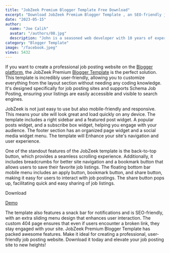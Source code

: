 ```yaml
---
title: "JobZeek Premium Blogger Template Free Download"
excerpt: "Download JobZeek Premium Blogger Template , an SEO-friendly job posting website theme. Easy to customize & mobile-friendly packed features!"
date: "2023-05-15"
author:
  name: "Joe Calih"
  avatar: "/authors/08.jpg"
  description: "John is a seasoned web developer with 10 years of experience in React and Next.js."
category: "Blogger Template"
image: "/facebook.jpeg"
views: 5432
---
```



If you want to create a professional job posting website on the [Blogger platform](http://blogger.com), the JobZeek Premium [Blogger Template](/category/blogger) is the perfect solution. This template is incredibly user-friendly, allowing you to customize everything from the layout section without needing any coding knowledge. It's designed specifically for job posting sites and supports Schema Job Posting, ensuring your listings are easily accessible and visible to search engines.

JobZeek is not just easy to use but also mobile-friendly and responsive. This means your site will look great and load quickly on any device. The template includes a right sidebar and a featured post widget. A popular posts widget, and a subscribe box widget, helping you engage with your audience. The footer section has an organized page widget and a social media widget menu. The template will Enhance your site's navigation and user experience.

One of the standout features of the JobZeek template is the back-to-top button, which provides a seamless scrolling experience. Additionally, it includes breadcrumbs for better site navigation and a bookmark button that allows users to save their favorite job listings. The floating bottom bar mobile menu includes an apply button, bookmark button, and share button, making it easy for users to interact with job postings. The share button pops up, facilitating quick and easy sharing of job listings.

Download

[Demo](https://jobzeek.gilatemax.com/)

The template also features a snack bar for notifications and is SEO-friendly, with an extra sliding menu design that enhances user interaction. The custom 404 page ensures that even if users encounter a broken link, they stay engaged with your site. JobZeek Premium Blogger Template has packed awesome features. Make it ideal for creating a professional, user-friendly job posting website. Download it today and elevate your job posting site to new heights!
